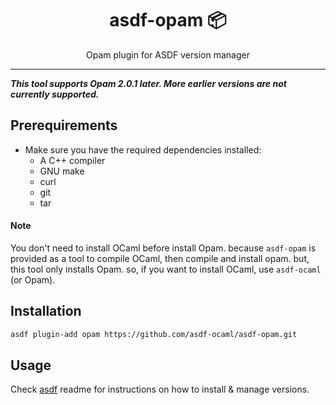 <div align="center">
<h1>asdf-opam 📦</h1>
Opam plugin for ASDF version manager
</div>
<hr />

**_This tool supports Opam 2.0.1 later. More earlier versions are not currently
supported._**

## Prerequirements

- Make sure you have the required dependencies installed:
  - A C++ compiler
  - GNU make
  - curl
  - git
  - tar

#### Note

You don't need to install OCaml before install Opam. because `asdf-opam` is
provided as a tool to compile OCaml, then compile and install opam. but, this
tool only installs Opam. so, if you want to install OCaml, use `asdf-ocaml` (or
Opam).

## Installation

```bash
asdf plugin-add opam https://github.com/asdf-ocaml/asdf-opam.git
```

## Usage

Check [asdf](https://github.com/asdf-vm/asdf) readme for instructions on how to
install & manage versions.
